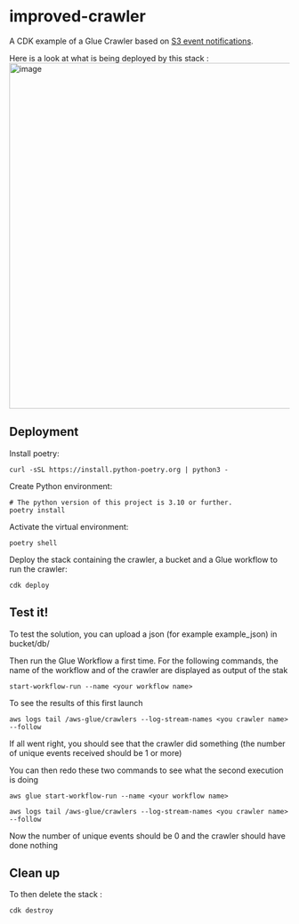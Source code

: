 # improved-crawler
A CDK example of a Glue Crawler based on [S3 event notifications](https://docs.aws.amazon.com/glue/latest/dg/crawler-s3-event-notifications.html).

Here is a look at what is being deployed by this stack :
<img width="622" alt="image" src="https://user-images.githubusercontent.com/48856634/221613582-fdb4bcdd-7dcf-4295-a434-a777e3a95a5b.png">

## Deployment
Install poetry:
```
curl -sSL https://install.python-poetry.org | python3 -
```

Create Python environment:
```
# The python version of this project is 3.10 or further.
poetry install
```
Activate the virtual environment:
```
poetry shell
```

Deploy the stack containing the crawler, a bucket and a Glue workflow to run the crawler:
```
cdk deploy
```

## Test it!
To test the solution, you can upload a json (for example example_json) in bucket/db/

Then run the Glue Workflow a first time. For the following commands, the name of the workflow and of the crawler are displayed as output of the stak
```
start-workflow-run --name <your workflow name>
```
To see the results of this first launch
```
aws logs tail /aws-glue/crawlers --log-stream-names <you crawler name> --follow
```
If all went right, you should see that the crawler did something (the number of unique events received should be 1 or more)

You can then redo these two commands to see what the second execution is doing
```
aws glue start-workflow-run --name <your workflow name>
```
```
aws logs tail /aws-glue/crawlers --log-stream-names <you crawler name> --follow
```
Now the number of unique events should be 0 and the crawler should have done nothing

## Clean up
To then delete the stack :
```
cdk destroy
```

